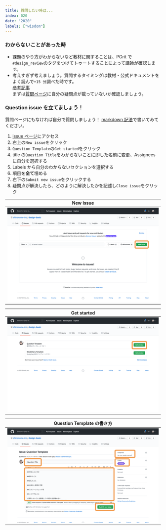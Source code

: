 ```yaml
---
title: 質問したい時は...
index: 020
date: "2020"
labels: ["wisdom"]
---
```


### わからないことがあった時

- 課題のやり方がわからないなど教材に関することは、PGrit で`#design_review`のタグをつけてトゥートすることによって講師が確認します。
- 考えすぎず考えましょう。質問するタイミングは教材・公式ドキュメントをよく読んで`+15 分`調べた時です。  
  [参考記事](https://qiita.com/seki_uk/items/4001423b3cd3db0dada7)  
  まずは[質問ページ](https://github.com/shinonome-inc/design-basic/issues?q=is%3Aissue+label%3AQuestion+)に自分の疑問点が載っていないか確認しましょう。

### Question issue を立てましょう！

質問ページにもなければ自分で質問しましょう！
[markdown 記法](https://qiita.com/Minalinsky_1911/items/b684cfabe0f2fde0c67b)で書いてみてください。

1. [issue ページ](https://github.com/shinonome-inc/design-basic/issues)にアクセス
2. 右上の`New issue`をクリック
3. `Question Template`の`Get started`をクリック
4. title の`Question Title`をわからないことに即した名前に変更、Assignees に自分を選択する
5. Labels から自分のわからないセクションを選択する
6. 項目を**全て**埋める
7. 右下の`Submit new issue`をクリックする
8. 疑問点が解決したら、どのように解決したかを記述し`Close issue`をクリック

| New issue                    |
| ---------------------------- |
| ![New issue](./newIssue.png) |

| Get started                       |
| --------------------------------- |
| ![Get started](./getStartedQ.png) |

| Question Template の書き方                         |
| -------------------------------------------------- |
| ![Question Template の書き方](./howToQuestion.png) |
